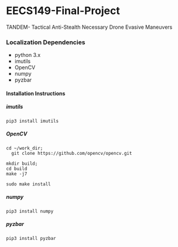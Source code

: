 # EECS149-Final-Project
TANDEM- Tactical Anti-Stealth Necessary Drone Evasive Maneuvers

<h3>Localization Dependencies</h3>
<ul type="square">
  <li>python 3.x</li>
          <li>imutils</li>
          <li>OpenCV</li>
          <li>numpy</li>
          <li>pyzbar</li>
</ul>

<h4>Installation Instructions</h4>
<h5>imutils</h5>
<code>pip3 install imutils</code>
<h5>OpenCV</h5>
<code>cd ~/work_dir;
  git clone https://github.com/opencv/opencv.git
</code>
<code>
mkdir build;
cd build
</code>
<code>make -j7</code>

<code>sudo make install</code>
<h5>numpy</h5>
<code>pip3 install numpy</code>
<h5>pyzbar</h5>
<code>pip3 install pyzbar</code>
